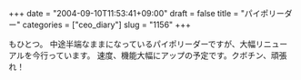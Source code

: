 +++
date = "2004-09-10T11:53:41+09:00"
draft = false
title = "パイポリーダー"
categories = ["ceo_diary"]
slug = "1156"
+++

もひとつ。
中途半端なままになっているパイポリーダーですが、大幅リニューアルを今行っています。
速度、機能大幅にアップの予定です。クボチン、頑張れ！
